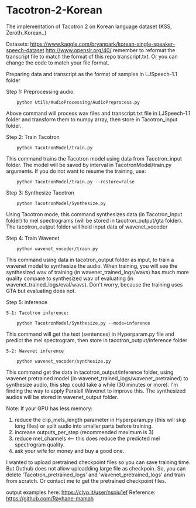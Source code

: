 # Tacotron-2-Korean
The implementation of Tacotron 2 on Korean language dataset (KSS, Zeroth_Korean..)

 Datasets:
 	https://www.kaggle.com/bryanpark/korean-single-speaker-speech-dataset
	http://www.openslr.org/40/
remember to reformat the transcript file to match the format of this repo transcript.txt. Or you can change the code to match your file format.

Preparing data and transcript as the format of samples in LJSpeech-1.1 folder

Step 1: Preprocessing audio.
  
		python Utils/AudioProcessing/AudioPreprocess.py

Above command will process wav files and transcript.txt file in LJSpeech-1.1 folder and transform them to numpy array, then store in Tacotron_input folder. 

Step 2: Train Tacotron

		python TacotronModel/train.py
		 
This command trains the Tacotron model using data from Tacotron_input folder. The model will be saved  by interval in TacotronModel/train.py arguments. 
If you do not want to resume the training, use: 

		python TacotronModel/train.py --restore=False
		
		
Step 3: Synthesize Tacotron

		python TacotronModel/Synthesize.py
		
Using Tacotron mode, this command synthesizes data (in Tacotron_input folder) to mel spectrograms (will be stored in tacotron_output/gta folder). The tacotron_output folder will hold input data of wavenet_vocoder

Step 4: Train Wavenet

		python wavenet_vocoder/train.py
	
This command using data in tacotron_output folder as input, to train a wavenet model to synthesize the audio. When training, you will see the synthesized wav of training (in wavenet_trained_logs/wavs) has much more quality compare to synthesized wav of evaluating (in wavenet_trained_logs/eval/wavs). Don't worry, because the training uses GTA but evaluating does not. 

Step 5: inference
	
	5-1: Tacotron inference:
		
		python TacotronModel/Synthesize.py --mode=inference
	
This command will get the text (sentences) in Hyperparam.py file and predict the mel spectrogram, then store in tacotron_output/inference folder
		
	5-2: Wavenet inference
	
		python wavenet_vocoder/synthesize.py

This command get the data in tacotron_output/inference folder, using wavenet pretrained model (in wavenet_trained_logs/wavenet_pretrained) to synthesize audio, this step could take a while (30 minutes or more). I'm finding the way to apply Paralell Wavenet to improve this.
The synthesized audios will be stored in wavenet_output folder.

Note:
If your GPU has less memory:
1. reduce the clip_mels_length parameter in Hyperparam.py (this will skip long files) or split audio into smaller parts before training. 
2. increase outputs_per_step (recommended maximum is 3)
3. reduce mel_channels <-- this does reduce the predicted mel spectrogram quality. 
4. ask your wife for money and buy a good one.

I wanted to upload pretrained checkpoint files so you can save training time. But Guthub does not allow uploadding large file as checkpoin. So, you can delete 'Tacotron_pretrained_logs' and 'wavenet_pretrained_logs' and train from scratch. Or contact me to get the pretrained checkpoint files.


output examples here: https://clyp.it/user/nspiu1ef
Reference: https://github.com/Rayhane-mamah
